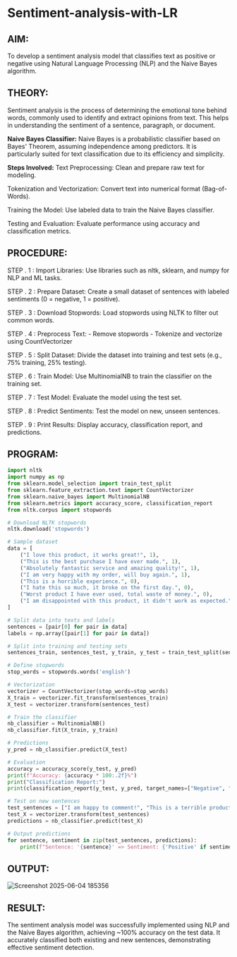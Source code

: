 # Sentiment-analysis-with-LR

## AIM:
To develop a sentiment analysis model that classifies text as positive or negative using Natural Language Processing (NLP) and the Naive Bayes algorithm.

## THEORY:
Sentiment analysis is the process of determining the emotional tone behind words, commonly used to identify and extract opinions from text. This helps in understanding the sentiment of a sentence, paragraph, or document.

**Naive Bayes Classifier:**
Naive Bayes is a probabilistic classifier based on Bayes' Theorem, assuming independence among predictors. It is particularly suited for text classification due to its efficiency and simplicity.

**Steps Involved:**
Text Preprocessing: Clean and prepare raw text for modeling.

Tokenization and Vectorization: Convert text into numerical format (Bag-of-Words).

Training the Model: Use labeled data to train the Naive Bayes classifier.

Testing and Evaluation: Evaluate performance using accuracy and classification metrics.

## PROCEDURE:
STEP . 1 : Import Libraries: Use libraries such as nltk, sklearn, and numpy for NLP and ML tasks.

STEP . 2 : Prepare Dataset: Create a small dataset of sentences with labeled sentiments (0 = negative, 1 = positive).

STEP . 3 : Download Stopwords: Load stopwords using NLTK to filter out common words.

STEP . 4 : Preprocess Text:
               - Remove stopwords
               - Tokenize and vectorize using CountVectorizer

STEP . 5 : Split Dataset: Divide the dataset into training and test sets (e.g., 75% training, 25% testing).

STEP . 6 : Train Model: Use MultinomialNB to train the classifier on the training set.

STEP . 7 : Test Model: Evaluate the model using the test set.

STEP . 8 : Predict Sentiments: Test the model on new, unseen sentences.

STEP . 9 : Print Results: Display accuracy, classification report, and predictions.

## PROGRAM:
```Python  # Import necessary libraries
import nltk
import numpy as np
from sklearn.model_selection import train_test_split
from sklearn.feature_extraction.text import CountVectorizer
from sklearn.naive_bayes import MultinomialNB
from sklearn.metrics import accuracy_score, classification_report
from nltk.corpus import stopwords

# Download NLTK stopwords
nltk.download('stopwords')

# Sample dataset
data = [
    ("I love this product, it works great!", 1),
    ("This is the best purchase I have ever made.", 1),
    ("Absolutely fantastic service and amazing quality!", 1),
    ("I am very happy with my order, will buy again.", 1),
    ("This is a horrible experience.", 0),
    ("I hate this so much, it broke on the first day.", 0),
    ("Worst product I have ever used, total waste of money.", 0),
    ("I am disappointed with this product, it didn't work as expected.", 0)
]

# Split data into texts and labels
sentences = [pair[0] for pair in data]
labels = np.array([pair[1] for pair in data])

# Split into training and testing sets
sentences_train, sentences_test, y_train, y_test = train_test_split(sentences, labels, test_size=0.25, random_state=42)

# Define stopwords
stop_words = stopwords.words('english')

# Vectorization
vectorizer = CountVectorizer(stop_words=stop_words)
X_train = vectorizer.fit_transform(sentences_train)
X_test = vectorizer.transform(sentences_test)

# Train the classifier
nb_classifier = MultinomialNB()
nb_classifier.fit(X_train, y_train)

# Predictions
y_pred = nb_classifier.predict(X_test)

# Evaluation
accuracy = accuracy_score(y_test, y_pred)
print(f"Accuracy: {accuracy * 100:.2f}%")
print("Classification Report:")
print(classification_report(y_test, y_pred, target_names=["Negative", "Positive"]))

# Test on new sentences
test_sentences = ["I am happy to comment!", "This is a terrible product."]
test_X = vectorizer.transform(test_sentences)
predictions = nb_classifier.predict(test_X)

# Output predictions
for sentence, sentiment in zip(test_sentences, predictions):
    print(f"Sentence: '{sentence}' => Sentiment: {'Positive' if sentiment == 1 else 'Negative'}")
```

## OUTPUT:
![Screenshot 2025-06-04 185356](https://github.com/user-attachments/assets/bf8be2ae-52ac-4cf4-a056-f77d7232d554)

## RESULT:
The sentiment analysis model was successfully implemented using NLP and the Naive Bayes algorithm, achieving ~100% accuracy on the test data. It accurately classified both existing and new sentences, demonstrating effective sentiment detection.
